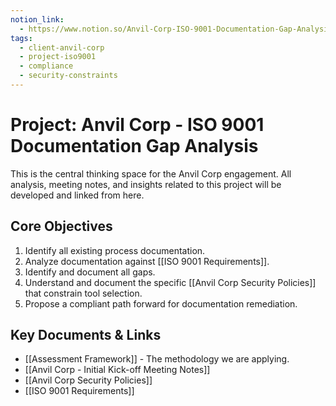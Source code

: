 ```yaml
---
notion_link:
  - https://www.notion.so/Anvil-Corp-ISO-9001-Documentation-Gap-Analysis-2386b6417ac1802da74bf791e728cc27?v=2376b6417ac1814d9f01000c2dd73fa3&source=copy_link
tags:
  - client-anvil-corp
  - project-iso9001
  - compliance
  - security-constraints
---
```


# Project: Anvil Corp - ISO 9001 Documentation Gap Analysis

This is the central thinking space for the Anvil Corp engagement. All analysis, meeting notes, and insights related to this project will be developed and linked from here.

## Core Objectives

1.  Identify all existing process documentation.
2.  Analyze documentation against [[ISO 9001 Requirements]].
3.  Identify and document all gaps.
4.  Understand and document the specific [[Anvil Corp Security Policies]] that constrain tool selection.
5.  Propose a compliant path forward for documentation remediation.

## Key Documents & Links

*   [[Assessment Framework]] - The methodology we are applying.
*   [[Anvil Corp - Initial Kick-off Meeting Notes]]
*   [[Anvil Corp Security Policies]]
*   [[ISO 9001 Requirements]]
